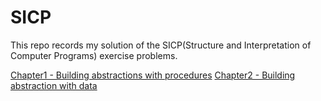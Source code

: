# SICP

This repo records my solution of the SICP(Structure and Interpretation of Computer Programs) exercise problems.

[Chapter1 - Building abstractions with procedures](https://github.com/MarekZhang/SICP/tree/main/Chapter1_Building_Abstractions_w_Procedures)
[Chapter2 - Building abstraction with data](https://github.com/MarekZhang/SICP/tree/main/Chapter2_Building_Abstractions_w_Data)
